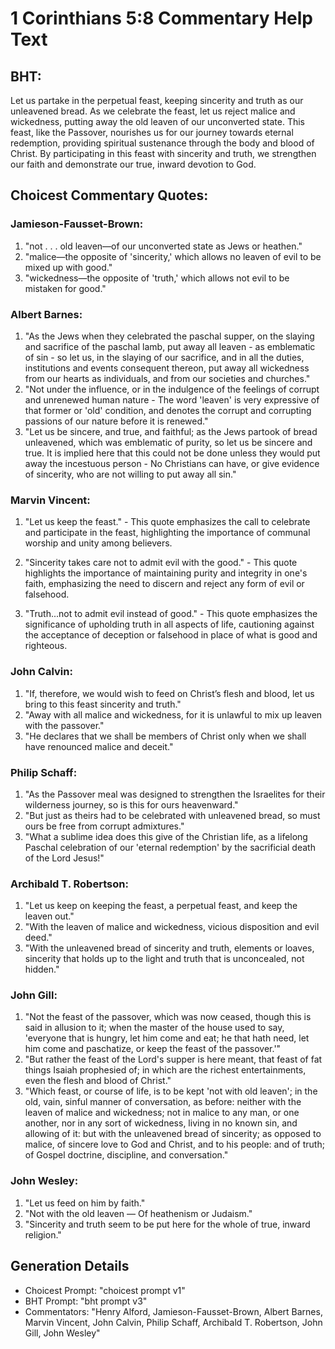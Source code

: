 # 1 Corinthians 5:8 Commentary Help Text

## BHT:
Let us partake in the perpetual feast, keeping sincerity and truth as our unleavened bread. As we celebrate the feast, let us reject malice and wickedness, putting away the old leaven of our unconverted state. This feast, like the Passover, nourishes us for our journey towards eternal redemption, providing spiritual sustenance through the body and blood of Christ. By participating in this feast with sincerity and truth, we strengthen our faith and demonstrate our true, inward devotion to God.

## Choicest Commentary Quotes:
### Jamieson-Fausset-Brown:
1. "not . . . old leaven—of our unconverted state as Jews or heathen."
2. "malice—the opposite of 'sincerity,' which allows no leaven of evil to be mixed up with good."
3. "wickedness—the opposite of 'truth,' which allows not evil to be mistaken for good."

### Albert Barnes:
1. "As the Jews when they celebrated the paschal supper, on the slaying and sacrifice of the paschal lamb, put away all leaven - as emblematic of sin - so let us, in the slaying of our sacrifice, and in all the duties, institutions and events consequent thereon, put away all wickedness from our hearts as individuals, and from our societies and churches."
2. "Not under the influence, or in the indulgence of the feelings of corrupt and unrenewed human nature - The word 'leaven' is very expressive of that former or 'old' condition, and denotes the corrupt and corrupting passions of our nature before it is renewed."
3. "Let us be sincere, and true, and faithful; as the Jews partook of bread unleavened, which was emblematic of purity, so let us be sincere and true. It is implied here that this could not be done unless they would put away the incestuous person - No Christians can have, or give evidence of sincerity, who are not willing to put away all sin."

### Marvin Vincent:
1. "Let us keep the feast." - This quote emphasizes the call to celebrate and participate in the feast, highlighting the importance of communal worship and unity among believers.

2. "Sincerity takes care not to admit evil with the good." - This quote highlights the importance of maintaining purity and integrity in one's faith, emphasizing the need to discern and reject any form of evil or falsehood.

3. "Truth...not to admit evil instead of good." - This quote emphasizes the significance of upholding truth in all aspects of life, cautioning against the acceptance of deception or falsehood in place of what is good and righteous.

### John Calvin:
1. "If, therefore, we would wish to feed on Christ’s flesh and blood, let us bring to this feast sincerity and truth." 
2. "Away with all malice and wickedness, for it is unlawful to mix up leaven with the passover." 
3. "He declares that we shall be members of Christ only when we shall have renounced malice and deceit."

### Philip Schaff:
1. "As the Passover meal was designed to strengthen the Israelites for their wilderness journey, so is this for ours heavenward."
2. "But just as theirs had to be celebrated with unleavened bread, so must ours be free from corrupt admixtures."
3. "What a sublime idea does this give of the Christian life, as a lifelong Paschal celebration of our 'eternal redemption' by the sacrificial death of the Lord Jesus!"

### Archibald T. Robertson:
1. "Let us keep on keeping the feast, a perpetual feast, and keep the leaven out." 
2. "With the leaven of malice and wickedness, vicious disposition and evil deed." 
3. "With the unleavened bread of sincerity and truth, elements or loaves, sincerity that holds up to the light and truth that is unconcealed, not hidden."

### John Gill:
1. "Not the feast of the passover, which was now ceased, though this is said in allusion to it; when the master of the house used to say, 'everyone that is hungry, let him come and eat; he that hath need, let him come and paschatize, or keep the feast of the passover.'"
2. "But rather the feast of the Lord's supper is here meant, that feast of fat things Isaiah prophesied of; in which are the richest entertainments, even the flesh and blood of Christ."
3. "Which feast, or course of life, is to be kept 'not with old leaven'; in the old, vain, sinful manner of conversation, as before: neither with the leaven of malice and wickedness; not in malice to any man, or one another, nor in any sort of wickedness, living in no known sin, and allowing of it: but with the unleavened bread of sincerity; as opposed to malice, of sincere love to God and Christ, and to his people: and of truth; of Gospel doctrine, discipline, and conversation."

### John Wesley:
1. "Let us feed on him by faith."
2. "Not with the old leaven — Of heathenism or Judaism."
3. "Sincerity and truth seem to be put here for the whole of true, inward religion."


## Generation Details
- Choicest Prompt: "choicest prompt v1"
- BHT Prompt: "bht prompt v3"
- Commentators: "Henry Alford, Jamieson-Fausset-Brown, Albert Barnes, Marvin Vincent, John Calvin, Philip Schaff, Archibald T. Robertson, John Gill, John Wesley"
